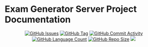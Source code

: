 # Exam Generator Server Project Documentation

<div align="center">
    <a href="https://github.com/DefinetlyNotAI/Test_generator/issues"><img src="https://img.shields.io/github/issues/DefinetlyNotAI/Test_generator" alt="GitHub Issues"></a>
    <a href="https://github.com/DefinetlyNotAI/Test_generator/tags"><img src="https://img.shields.io/github/v/tag/DefinetlyNotAI/Test_generator" alt="GitHub Tag"></a>
    <a href="https://github.com/DefinetlyNotAI/Test_generator/graphs/commit-activity"><img src="https://img.shields.io/github/commit-activity/t/DefinetlyNotAI/Test_generator" alt="GitHub Commit Activity"></a>
    <a href="https://github.com/DefinetlyNotAI/Test_generator/languages"><img src="https://img.shields.io/github/languages/count/DefinetlyNotAI/Test_generator" alt="GitHub Language Count"></a>
    <a href="https://github.com/DefinetlyNotAI/Test_generator"><img src="https://img.shields.io/github/repo-size/DefinetlyNotAI/Test_generator" alt="GitHub Repo Size"></a>
    <a href="https://codeclimate.com/github/DefinetlyNotAI/Test_generator/maintainability"><img src="https://api.codeclimate.com/v1/badges/31dde9ab1bb773ce9f31/maintainability" /></a>
</div>
